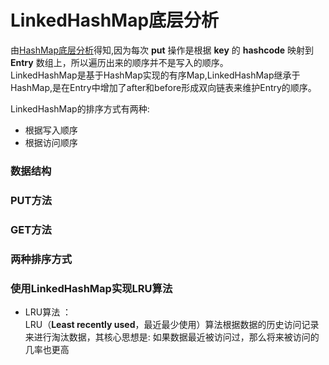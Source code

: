 # LinkedHashMap底层分析

由[HashMap底层分析](https://github.com/changeandlove/java-base_core/tree/master/docs/collections/HashMap.md)得知,因为每次 **put** 操作是根据 **key** 的 **hashcode** 映射到 **Entry** 数组上，所以遍历出来的顺序并不是写入的顺序。  
LinkedHashMap是基于HashMap实现的有序Map,LinkedHashMap继承于HashMap,是在Entry中增加了after和before形成双向链表来维护Entry的顺序。  

LinkedHashMap的排序方式有两种:
- 根据写入顺序
- 根据访问顺序

### 数据结构

### PUT方法

### GET方法

### 两种排序方式

### 使用LinkedHashMap实现LRU算法
- LRU算法 ：  
LRU（**Least recently used**，最近最少使用）算法根据数据的历史访问记录来进行淘汰数据，其核心思想是: 如果数据最近被访问过，那么将来被访问的几率也更高 

